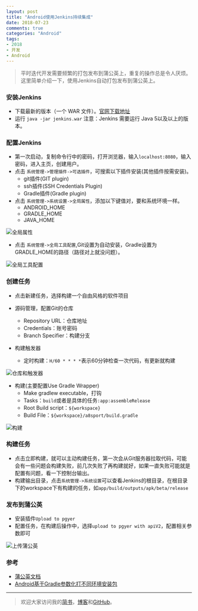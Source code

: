 ```yaml
---
layout: post
title: "Android使用Jenkins持续集成"
date: 2018-07-23
comments: true
categories: "Android"
tags:
- 2018
- 开发
- Android
---
```



> 平时迭代开发需要频繁的打包发布到蒲公英上，重复的操作总是令人厌烦。这里简单介绍一下，使用Jenkins自动打包发布到蒲公英上。


### 安装Jenkins
* 下载最新的版本（一个 WAR 文件）。[官网下载地址](https://jenkins.io)
* 运行 `java -jar jenkins.war` 注意：Jenkins 需要运行 Java 5以及以上的版本。

<!-- more -->

### 配置Jenkins
* 第一次启动，复制命令行中的密码，打开浏览器，输入`localhost:8080`，输入密码，进入主页，创建用户。
* 点击 `系统管理->管理插件->可选插件`，可搜索以下插件安装(其他插件按需安装)。
  * git插件(GIT plugin)
  * ssh插件(SSH Credentials Plugin)
  * Gradle插件(Gradle plugin)
* 点击 `系统管理->系统设置->全局属性`，添加以下键值对，要和系统环境一样。
  * ANDROID_HOME
  * GRADLE_HOME
  * JAVA_HOME

![全局属性](http://chuantu.biz/t6/347/1532335531x-1566688556.jpg)

* 点击 `系统管理->全局工具配置`,Git设置为自动安装，Gradle设置为GRADLE_HOME的路径（路径对上就没问题）。


![全局工具配置](http://chuantu.biz/t6/347/1532335501x-1566688556.jpg)

### 创建任务
* 点击新建任务，选择构建一个自由风格的软件项目
* 源码管理，配置Git的仓库
  * Repository URL：仓库地址
  * Credentials：账号密码
  * Branch Specifier：构建分支

* 构建触发器
  * 定时构建：`H/60 * * * *`表示60分钟检查一次代码，有更新就构建


![仓库和触发器](http://chuantu.biz/t6/347/1532335446x-1566688556.jpg)

* 构建(主要配置Use Gradle Wrapper)
  * Make gradlew executable，打钩
  * Tasks：`build`或者是具体的任务`:app:assembleRelease`
  * Root Build script：`${workspace}`
  * Build File：`${workspace}/a8sport/build.gradle`


![构建](http://chuantu.biz/t6/347/1532335583x-1566688556.jpg)

### 构建任务
* 点击立即构建，就可以主动构建任务，第一次会从Git服务器拉取代码，可能会有一些问题会构建失败，前几次失败了再构建就好，如果一直失败可能就是配置有问题，看一下控制台输出。
* 构建输出目录，点击`系统管理->系统设置`可以查看Jenkins的根目录，在根目录下的workspace下有构建的任务，如`app/build/outputs/apk/beta/release`


### 发布到蒲公英
* 安装插件`Upload to pgyer`
* 配置任务，在构建后操作中，选择`upload to pgyer with apiV2`，配置相关参数即可


![上传蒲公英](http://chuantu.biz/t6/347/1532335554x-1566688556.jpg)


### 参考
* [蒲公英文档](https://www.pgyer.com/doc/view/jenkins)
* [Android基于Gradle参数化打不同环境安装包](https://blog.csdn.net/u011541946/article/details/78267097)


---
> 欢迎大家访问我的[简书](http://www.jianshu.com/u/64f479a1cef7)，[博客](http://wanit.me/)和[GitHub](https://github.com/PingerOne)。
